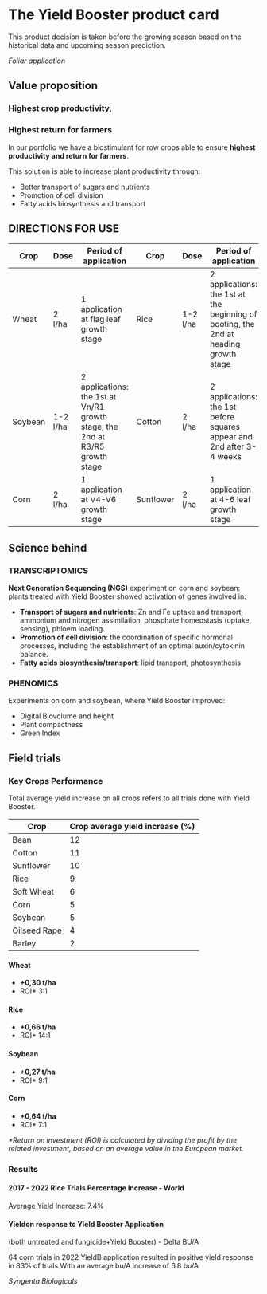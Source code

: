 # The Yield Booster product card

This product decision is taken before the growing season based on the historical data and upcoming season prediction.

*Foliar application*

## Value proposition

### Highest crop productivity,
### Highest return for farmers

In our portfolio we have a biostimulant for row crops able to ensure **highest productivity and return for farmers**.

This solution is able to increase plant productivity through:
- Better transport of sugars and nutrients
- Promotion of cell division
- Fatty acids biosynthesis and transport

## DIRECTIONS FOR USE

| Crop | Dose | Period of application | Crop | Dose | Period of application |
|------|------|------------------------|------|------|------------------------|
| Wheat | 2 l/ha | 1 application at flag leaf growth stage | Rice | 1-2 l/ha | 2 applications: the 1st at the beginning of booting, the 2nd at heading growth stage |
| Soybean | 1-2 l/ha | 2 applications: the 1st at Vn/R1 growth stage, the 2nd at R3/R5 growth stage | Cotton | 2 l/ha | 2 applications: the 1st before squares appear and 2nd after 3-4 weeks |
| Corn | 2 l/ha | 1 application at V4-V6 growth stage | Sunflower | 2 l/ha | 1 application at 4-6 leaf growth stage |

## Science behind

### TRANSCRIPTOMICS

**Next Generation Sequencing (NGS)** experiment on corn and soybean: plants treated with Yield Booster showed activation of genes involved in:

- **Transport of sugars and nutrients**: Zn and Fe uptake and transport, ammonium and nitrogen assimilation, phosphate homeostasis (uptake, sensing), phloem loading.
- **Promotion of cell division**: the coordination of specific hormonal processes, including the establishment of an optimal auxin/cytokinin balance.
- **Fatty acids biosynthesis/transport**: lipid transport, photosynthesis

### PHENOMICS

Experiments on corn and soybean, where Yield Booster improved:
- Digital Biovolume and height
- Plant compactness
- Green Index

## Field trials

### Key Crops Performance

Total average yield increase on all crops refers to all trials done with Yield Booster.

| Crop | Crop average yield increase (%) |
|------|--------------------------------|
| Bean | 12 |
| Cotton | 11 |
| Sunflower | 10 |
| Rice | 9 |
| Soft Wheat | 6 |
| Corn | 5 |
| Soybean | 5 |
| Oilseed Rape | 4 |
| Barley | 2 |

#### Wheat
- **+0,30 t/ha**
- ROI* 3:1

#### Rice
- **+0,66 t/ha**
- ROI* 14:1

#### Soybean
- **+0,27 t/ha**
- ROI* 9:1

#### Corn
- **+0,64 t/ha**
- ROI* 7:1

*\*Return on investment (ROI) is calculated by dividing the profit by the related investment, based on an average value in the European market.*

### Results

#### 2017 - 2022 Rice Trials Percentage Increase - World
Average Yield Increase: 7.4%

#### Yieldon response to Yield Booster Application 
(both untreated and fungicide+Yield Booster) - Delta BU/A

64 corn trials in 2022
YieldB application resulted in positive yield response in 83% of trials
With an average bu/A increase of 6.8 bu/A

*Syngenta Biologicals*